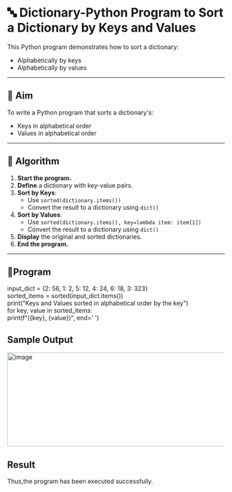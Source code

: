 # 🔤 Dictionary-Python Program to Sort a Dictionary by Keys and Values

This Python program demonstrates how to sort a dictionary:
- Alphabetically by keys
- Alphabetically by values

---

## 🎯 Aim

To write a Python program that sorts a dictionary's:
- Keys in alphabetical order
- Values in alphabetical order

---

## 🧠 Algorithm

1. **Start the program.**
2. **Define** a dictionary with key-value pairs.
3. **Sort by Keys**:
   - Use `sorted(dictionary.items())`
   - Convert the result to a dictionary using `dict()`
4. **Sort by Values**:
   - Use `sorted(dictionary.items(), key=lambda item: item[1])`
   - Convert the result to a dictionary using `dict()`
5. **Display** the original and sorted dictionaries.
6. **End the program.**

---

## 🧪Program

input_dict = {2: 56, 1: 2, 5: 12, 4: 24, 6: 18, 3: 323}<br>
sorted_items = sorted(input_dict.items())<br>
print("Keys and Values sorted in alphabetical order by the key")<br>
for key, value in sorted_items:<br>
    print(f"({key}, {value})", end=' ')

 
 
## Sample Output
<img width="961" height="218" alt="image" src="https://github.com/user-attachments/assets/d9d7b450-b0f0-417c-827b-e2de3338b4d2" />

## Result
Thus,the program has been executed successfully.

